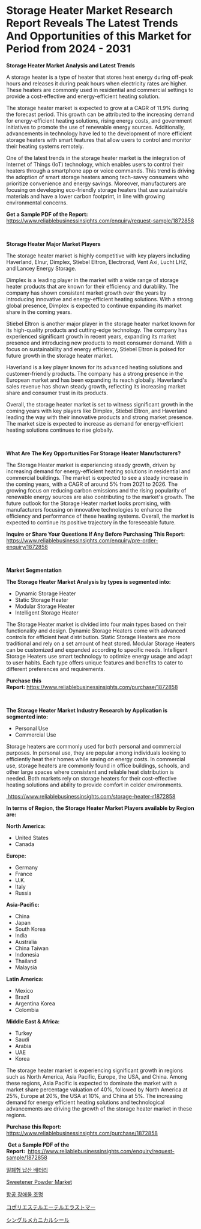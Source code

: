 <p><h1>Storage Heater Market Research Report Reveals The Latest Trends And Opportunities of this Market for Period from 2024 - 2031</h1></p><p><strong>Storage Heater Market Analysis and Latest Trends</strong></p>
<p><p>A storage heater is a type of heater that stores heat energy during off-peak hours and releases it during peak hours when electricity rates are higher. These heaters are commonly used in residential and commercial settings to provide a cost-effective and energy-efficient heating solution.</p><p>The storage heater market is expected to grow at a CAGR of 11.9% during the forecast period. This growth can be attributed to the increasing demand for energy-efficient heating solutions, rising energy costs, and government initiatives to promote the use of renewable energy sources. Additionally, advancements in technology have led to the development of more efficient storage heaters with smart features that allow users to control and monitor their heating systems remotely.</p><p>One of the latest trends in the storage heater market is the integration of Internet of Things (IoT) technology, which enables users to control their heaters through a smartphone app or voice commands. This trend is driving the adoption of smart storage heaters among tech-savvy consumers who prioritize convenience and energy savings. Moreover, manufacturers are focusing on developing eco-friendly storage heaters that use sustainable materials and have a lower carbon footprint, in line with growing environmental concerns.</p></p>
<p><strong>Get a Sample PDF of the Report:&nbsp;</strong> <a href="https://www.reliablebusinessinsights.com/enquiry/request-sample/1872858">https://www.reliablebusinessinsights.com/enquiry/request-sample/1872858</a></p>
<p>&nbsp;</p>
<p><strong>Storage Heater Major Market Players</strong></p>
<p><p>The storage heater market is highly competitive with key players including Haverland, Elnur, Dimplex, Stiebel Eltron, Electrorad, Vent Axi, Lucht LHZ, and Lancey Energy Storage. </p><p>Dimplex is a leading player in the market with a wide range of storage heater products that are known for their efficiency and durability. The company has shown consistent market growth over the years by introducing innovative and energy-efficient heating solutions. With a strong global presence, Dimplex is expected to continue expanding its market share in the coming years.</p><p>Stiebel Eltron is another major player in the storage heater market known for its high-quality products and cutting-edge technology. The company has experienced significant growth in recent years, expanding its market presence and introducing new products to meet consumer demand. With a focus on sustainability and energy efficiency, Stiebel Eltron is poised for future growth in the storage heater market.</p><p>Haverland is a key player known for its advanced heating solutions and customer-friendly products. The company has a strong presence in the European market and has been expanding its reach globally. Haverland's sales revenue has shown steady growth, reflecting its increasing market share and consumer trust in its products.</p><p>Overall, the storage heater market is set to witness significant growth in the coming years with key players like Dimplex, Stiebel Eltron, and Haverland leading the way with their innovative products and strong market presence. The market size is expected to increase as demand for energy-efficient heating solutions continues to rise globally.</p></p>
<p>&nbsp;</p>
<p><strong>What Are The Key Opportunities For Storage Heater Manufacturers?</strong></p>
<p><p>The Storage Heater market is experiencing steady growth, driven by increasing demand for energy-efficient heating solutions in residential and commercial buildings. The market is expected to see a steady increase in the coming years, with a CAGR of around 5% from 2021 to 2026. The growing focus on reducing carbon emissions and the rising popularity of renewable energy sources are also contributing to the market's growth. The future outlook for the Storage Heater market looks promising, with manufacturers focusing on innovative technologies to enhance the efficiency and performance of these heating systems. Overall, the market is expected to continue its positive trajectory in the foreseeable future.</p></p>
<p><strong>Inquire or Share Your Questions If Any Before Purchasing This Report:</strong> <a href="https://www.reliablebusinessinsights.com/enquiry/pre-order-enquiry/1872858">https://www.reliablebusinessinsights.com/enquiry/pre-order-enquiry/1872858</a></p>
<p>&nbsp;</p>
<p><strong>Market Segmentation</strong></p>
<p><strong>The Storage Heater Market Analysis by types is segmented into:</strong></p>
<p><ul><li>Dynamic Storage Heater</li><li>Static Storage Heater</li><li>Modular Storage Heater</li><li>Intelligent Storage Heater</li></ul></p>
<p><p>The Storage Heater market is divided into four main types based on their functionality and design. Dynamic Storage Heaters come with advanced controls for efficient heat distribution. Static Storage Heaters are more traditional and rely on a set amount of heat stored. Modular Storage Heaters can be customized and expanded according to specific needs. Intelligent Storage Heaters use smart technology to optimize energy usage and adapt to user habits. Each type offers unique features and benefits to cater to different preferences and requirements.</p></p>
<p><strong>Purchase this Report:&nbsp;</strong><a href="https://www.reliablebusinessinsights.com/purchase/1872858">https://www.reliablebusinessinsights.com/purchase/1872858</a></p>
<p>&nbsp;</p>
<p><strong>The Storage Heater Market Industry Research by Application is segmented into:</strong></p>
<p><ul><li>Personal Use</li><li>Commercial Use</li></ul></p>
<p><p>Storage heaters are commonly used for both personal and commercial purposes. In personal use, they are popular among individuals looking to efficiently heat their homes while saving on energy costs. In commercial use, storage heaters are commonly found in office buildings, schools, and other large spaces where consistent and reliable heat distribution is needed. Both markets rely on storage heaters for their cost-effective heating solutions and ability to provide comfort in colder environments.</p></p>
<p><a href="https://www.reliablebusinessinsights.com/storage-heater-r1872858">&nbsp;https://www.reliablebusinessinsights.com/storage-heater-r1872858</a></p>
<p><strong>In terms of Region, the Storage Heater Market Players available by Region are:</strong></p>
<p>
    <p> <strong> North America: </strong>
        <ul>
            <li>United States</li>
            <li>Canada</li>
        </ul>
        </p> 
    <p> <strong> Europe: </strong>
        <ul>
            <li>Germany</li>
            <li>France</li>
            <li>U.K.</li>
            <li>Italy</li>
            <li>Russia</li>
        </ul>
        </p> 
    <p> <strong> Asia-Pacific: </strong>
        <ul>
            <li>China</li>
            <li>Japan</li>
            <li>South Korea</li>
            <li>India</li>
            <li>Australia</li>
            <li>China Taiwan</li>
            <li>Indonesia</li>
            <li>Thailand</li>
            <li>Malaysia</li>
        </ul>
        </p> 
    <p> <strong> Latin America: </strong>
        <ul>
            <li>Mexico</li>
            <li>Brazil</li>
            <li>Argentina Korea</li>
            <li>Colombia</li>
        </ul>
        </p> 
    <p> <strong> Middle East & Africa: </strong>
        <ul>
            <li>Turkey</li>
            <li>Saudi</li>
            <li>Arabia</li>
            <li>UAE</li>
            <li>Korea</li>
        </ul>
    </p>
    </p>
<p><p>The storage heater market is experiencing significant growth in regions such as North America, Asia Pacific, Europe, the USA, and China. Among these regions, Asia Pacific is expected to dominate the market with a market share percentage valuation of 40%, followed by North America at 25%, Europe at 20%, the USA at 10%, and China at 5%. The increasing demand for energy efficient heating solutions and technological advancements are driving the growth of the storage heater market in these regions.</p></p>
<p><strong>Purchase this Report: </strong><a href="https://www.reliablebusinessinsights.com/purchase/1872858">https://www.reliablebusinessinsights.com/purchase/1872858</a></p>
<p>&nbsp;<strong>Get a Sample PDF of the Report:&nbsp;&nbsp;</strong><a href="https://www.reliablebusinessinsights.com/enquiry/request-sample/1872858">https://www.reliablebusinessinsights.com/enquiry/request-sample/1872858</a></p>
<p><strong></strong></p>
<p><p><a href="https://medium.com/@stanleylyittle554467/%EB%B4%89%EC%9D%B8%EB%90%9C-%EB%82%A9-%EC%82%B0%ED%99%94%EB%82%A9-%EB%B0%B0%ED%84%B0%EB%A6%AC-%EC%8B%9C%EC%9E%A5-%EC%A0%84%EB%A7%9D-%EC%A0%84%EC%B2%B4-%EC%82%B0%EC%97%85-%EB%B6%84%EC%84%9D-2024%EC%97%90%EC%84%9C-2031%EA%B9%8C%EC%A7%80-4ea184eef102">밀폐형 납산 배터리</a></p><p><a href="https://github.com/KeeganBarrows2023/Market-Research-Report-List-1/blob/main/sweetener-powder-market.md">Sweetener Powder Market</a></p><p><a href="https://github.com/romeshmittrochakma11/Market-Research-Report-List-1/blob/main/1929136163363.md">항공 장애물 조명</a></p><p><a href="https://github.com/schmahlson/Market-Research-Report-List-2/blob/main/1934567152994.md">コポリエステルエーテルエラストマー</a></p><p><a href="https://medium.com/@reyeshowell655/%E5%8D%98%E4%B8%80%E3%83%A1%E3%82%AB%E3%83%8B%E3%82%AB%E3%83%AB%E3%82%B7%E3%83%BC%E3%83%AB%E3%81%AE%E5%B8%82%E5%A0%B4%E5%8B%95%E5%90%91%E3%81%A8%E5%88%86%E6%9E%90-%E5%B0%86%E6%9D%A5%E3%81%AE%E6%88%90%E9%95%B7%E3%81%AE%E3%81%9F%E3%82%81%E3%81%AE%E6%A9%9F%E4%BC%9A%E3%81%A8%E8%AA%B2%E9%A1%8C-2024%E5%B9%B4-2031%E5%B9%B4-2ce4e361ba75">シングルメカニカルシール</a></p></p>